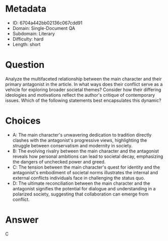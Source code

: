 # Metadata

- ID: 6704a442bb02136c067cdd91
- Domain: Single-Document QA
- Subdomain: Literary
- Difficulty: hard
- Length: short

# Question

Analyze the multifaceted relationship between the main character and their primary antagonist in the article. In what ways does their conflict serve as a vehicle for exploring broader societal themes? Consider how their differing ideologies and motivations reflect the author's critique of contemporary issues. Which of the following statements best encapsulates this dynamic?

# Choices

- A: The main character's unwavering dedication to tradition directly clashes with the antagonist's progressive views, highlighting the struggle between conservatism and modernity in society.
- B: The evolving rivalry between the main character and the antagonist reveals how personal ambitions can lead to societal decay, emphasizing the dangers of unchecked power and greed.
- C: The tension between the main character's quest for identity and the antagonist's embodiment of societal norms illustrates the internal and external conflicts individuals face in challenging the status quo.
- D: The ultimate reconciliation between the main character and the antagonist signifies the potential for dialogue and understanding in a polarized society, suggesting that collaboration can emerge from conflict.

# Answer

C
